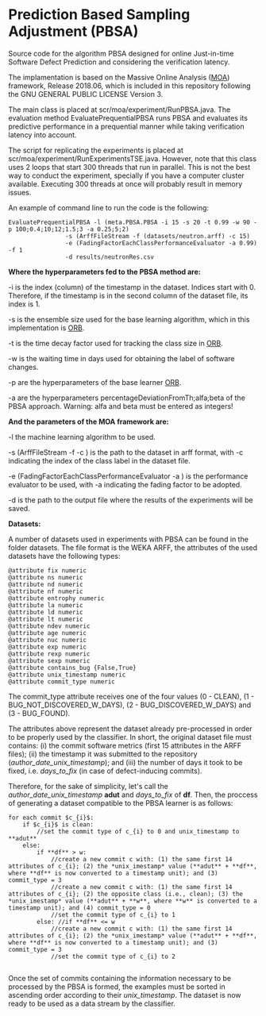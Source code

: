 # Prediction Based Sampling Adjustment (PBSA)
Source code for the algorithm PBSA designed for online Just-in-time Software Defect Prediction and considering the verification latency.
 
The implamentation is based on the Massive Online Analysis ([MOA](https://moa.cms.waikato.ac.nz/)) framework, Release 2018.06, which is included in this repository following the GNU GENERAL PUBLIC LICENSE Version 3.
 
The main class is placed at scr/moa/experiment/RunPBSA.java. The evaluation method EvaluatePrequentialPBSA runs PBSA and evaluates its predictive performance in a prequential manner while taking verification latency into account.

The script for replicating the experiments is placed at scr/moa/experiment/RunExperimentsTSE.java. However, note that this class uses 2 loops that start 300 threads that run in parallel. This is not the best way to conduct the experiment, specially if you have a computer cluster available. Executing 300 threads at once will probably result in memory issues.

An example of command line to run the code is the following:

```{r}
EvaluatePrequentialPBSA -l (meta.PBSA.PBSA -i 15 -s 20 -t 0.99 -w 90 -p 100;0.4;10;12;1.5;3 -a 0.25;5;2) 
				-s (ArffFileStream -f (datasets/neutron.arff) -c 15) 
				-e (FadingFactorEachClassPerformanceEvaluator -a 0.99) -f 1 
				-d results/neutronRes.csv 
```			

**Where the hyperparameters fed to the PBSA method are:**

-i is the index (column) of the timestamp in the dataset. Indices start with 0. Therefore, if the timestamp is in the second column of the dataset file, its index is 1.

-s is the ensemble size used for the base learning algorithm, which in this implementation is [ORB](https://github.com/geocabral/spdisc-icse19).

-t is the time decay factor used for tracking the class size in [ORB](https://github.com/geocabral/spdisc-icse19).

-w is the waiting time in days used for obtaining the label of software changes.

-p are the hyperparameters of the base learner [ORB](https://github.com/geocabral/spdisc-icse19).

-a are the hyperparameters percentageDeviationFromTh;alfa;beta of the PBSA approach. Warning: alfa and beta must be entered as integers!

**And the parameters of the MOA framework are:**

-l the machine learning algorithm to be used.

-s (ArffFileStream -f <path to dataset> -c <class label index>) is the path to the dataset in arff format, with -c indicating the index of the class label in the dataset file.

-e (FadingFactorEachClassPerformanceEvaluator -a <fading factor>) is the performance evaluator to be used, with -a indicating the fading factor to be adopted. 

-d is the path to the output file where the results of the experiments will be saved.

**Datasets:**

A number of datasets used in experiments with PBSA can be found in the folder datasets. The file format is the WEKA ARFF, the attributes of the used datasets have the following types:

```{r}
@attribute fix numeric
@attribute ns numeric
@attribute nd numeric
@attribute nf numeric
@attribute entrophy numeric
@attribute la numeric
@attribute ld numeric
@attribute lt numeric
@attribute ndev numeric
@attribute age numeric
@attribute nuc numeric
@attribute exp numeric
@attribute rexp numeric
@attribute sexp numeric
@attribute contains_bug {False,True}
@attribute unix_timestamp numeric
@attribute commit_type numeric
```

The commit_type attribute receives one of the four values (0 - CLEAN), (1 - BUG_NOT_DISCOVERED_W_DAYS), (2 - BUG_DISCOVERED_W_DAYS) and (3 - BUG_FOUND).

The attributes above represent the dataset already pre-processed in order to be properly used by the classifier. In short, the original dataset file must contains: (i) the commit software metrics (first 15 attributes in the ARFF files); (ii) the timestamp it was submitted to the repository (*author_date_unix_timestamp*); and (iii) the number of days it took to be fixed, i.e. *days_to_fix* (in case of defect-inducing commits).

Therefore, for the sake of simplicity, let's call the *author_date_unix_timestamp* **adut** and *days_to_fix* of **df**. Then, the proccess of generating a dataset compatible to the PBSA learner is as follows:

```{=latex}
for each commit $c_{i}$:
	if $c_{i}$ is clean:
		//set the commit type of c_{i} to 0 and unix_timestamp to **adut**
	else: 
		if **df** > w:
			//create a new commit c with: (1) the same first 14 attributes of c_{i}; (2) the *unix_imestamp* value (**adut** + **df**, where **df** is now converted to a timestamp unit); and (3) commit_type = 3
			//create a new commit c with: (1) the same first 14 attributes of c_{i}; (2) the opposite class (i.e., clean); (3) the *unix_imestamp* value (**adut** + **w**, where **w** is converted to a timestamp unit); and (4) commit_type = 0
			//set the commit type of c_{i} to 1
		else: //if **df** <= w
			//create a new commit c with: (1) the same first 14 attributes of c_{i}; (2) the *unix_imestamp* value (**adut** + **df**, where **df** is now converted to a timestamp unit); and (3) commit_type = 3
			//set the commit type of c_{i} to 2
			

```

Once the set of commits containing the information necessary to be processed by the PBSA is formed, the examples must be sorted in ascending order according to their *unix_timestamp*. The dataset is now ready to be used as a data stream by the classifier.

<!-- 
Originally, the gathered data from the projects contain only the 16 first software metrics attributes (notice that the processed attribute *unix_timestamp* is derived from the original attribute *author_date_unix_timestamp*). In addition, one has to obtain also for the deffect-inducing commits the number of days to fix the commit.   


author_date_unix_timestamp


From these attributes, the two last ones are intended to control the method's operation. The author_date_unix_timestamp is particularly important to reproduce the verification latency phenomenon. 

The commit_type attribute receives one of the four values (0 - CLEAN), (1 - BUG_NOT_DISCOVERED_W_DAYS), (2 - BUG_DISCOVERED_W_DAYS) and (3 - BUG_FOUND). One can determine these values by checking, in the original dataset, how many days a defect-inducing commit took to be fixed. Based on that, the processed dataset should be formatted as follows for use with PBSA:

* If a commit is clean, it should be listed in the file with commit_type = 0. The PBSA approach will then use this commit as a clean example for testing at the author unix timestamp and for training w days after the author unix timestamp.
* If a commit is defect-inducing and its label took t > w days to arrive, it should be listed twice in the file as follows:
	- It should be listed once with commit_type = 1. PBSA will then use this commit for training as a clean labeled example w days after the author unix timestamp.
	- It should be listed once again with commit_type = 3. PBSA will then use this commit for training as a defect-inducing labeled example t days after the author unix timestamp. 
* If a commit is defect-inducing and its label took t <= w days to arrive, it should be listed twice in the file as follows:
	- It should be listed once with commit_type = 2. This will alert PBSA of the fact that this commit will generate a training example before the end of the waiting time. 
	- It should be listed once again with commit_type = 3. PBSA will then use this commit for training as a defect-inducing labeled example t days after the author unix timestamp. 

IMPORTANT: the commits need to be listed in the dataset in ascending order of author unix timestamp.
 -->
